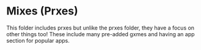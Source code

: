 # Mixes (Prxes)
This folder includes prxes but unlike the prxes folder, they have a focus on other things too! These include many pre-added gxmes and having an app section for popular apps.

